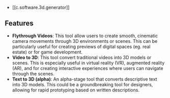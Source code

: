 
- [[c.software.3d.generator]]

## Features

-   **Flythrough Videos**: This tool allow users to create smooth, cinematic camera movements through 3D environments or scenes. This can be particularly useful for creating previews of digital spaces (eg. real estate) or for game development.
-   **Video to 3D**: This tool convert traditional videos into 3D models or scenes. This is especially useful in virtual reality (VR), augmented reality (AR), and for creating interactive experiences where users can navigate through the scenes.
-   **Text to 3D (alpha)**: An alpha-stage tool that converts descriptive text into 3D models. This could be a groundbreaking tool for designers, allowing for rapid prototyping based on written descriptions.